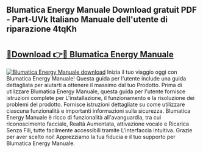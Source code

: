 ## Blumatica Energy Manuale Download gratuit PDF - Part-UVk Italiano Manuale dell'utente di riparazione 4tqKh

# <h2><a href="http://dfdj9u.blite.top/?on=Blumatica+Energy+Manuale">🔗Download 👉🔴 Blumatica Energy Manuale</a></h2>

[![Blumatica Energy Manuale download](https://i.imgur.com/lujVjoI.png)](http://dfdj9u.blite.top/?on=Blumatica+Energy+Manuale)
Inizia il tuo viaggio oggi con Blumatica Energy Manuale! Questa guida per l'utente include una guida dettagliata per aiutarti a ottenere il massimo dal tuo Prodotto. Prima di utilizzare Blumatica Energy Manuale, questa guida per l'utente fornisce istruzioni complete per L'installazione, il funzionamento e la risoluzione dei problemi del prodotto. Fornisce istruzioni dettagliate su come utilizzare ciascuna funzionalità e importanti informazioni sulla sicurezza. Blumatica Energy Manuale è ricco di funzionalità all'avanguardia, tra cui riconoscimento facciale, Realtà Aumentata, attivazione vocale e Ricarica Senza Fili, tutte facilmente accessibili tramite L'interfaccia intuitiva. Grazie per aver scelto noi! Apprezziamo la tua fiducia e il tuo supporto per Blumatica Energy Manuale.
